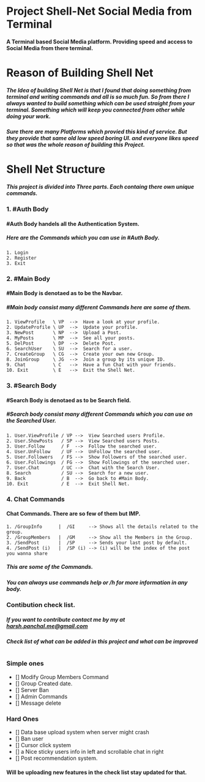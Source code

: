 # Project Shell-Net Social Media from **Terminal** #
#### A **Terminal** based Social Media platform. Providing speed and access to **Social Media** from there terminal.
# Reason of Building Shell Net
##### The Idea of building **Shell Net** is that I found that doing something from terminal and writing commands and all is so much fun. So from there I always wanted to build something which can be used straight from your terminal. Something which will keep you connected from other while doing your work. 

##### Sure there are many Platforms which provied this kind of service. But they provide that same old low speed boring UI. and everyone likes speed so that was the whole reason of building this Project.

# Shell Net Structure #
##### This project is divided into Three parts. Each containg there own unique commands. 

### 1. **#Auth Body**
#### #Auth Body handels all the Authentication System.
##### Here are the Commands which you can use in #Auth Body.

    1. Login
    2. Register
    3. Exit

### 2. **#Main Body**
#### #Main Body is denotaed as to be the Navbar. 
##### #Main body consist many different Commands here are some of them.
    1. ViewProfile   \ VP  -->  Have a look at your profile.
    2. UpdateProfile \ UP  -->  Update your profile.
    3. NewPost       \ NP  -->  Upload a Post.
    4. MyPosts       \ MP  -->  See all your posts.
    5. DelPost       \ DP  -->  Delete Post.
    6. SearchUser    \ SU  -->  Search for a user.
    7. CreateGroup   \ CG  -->  Create your own new Group.
    8. JoinGroup     \ JG  -->  Join a group by its unique ID.
    9. Chat          \ C   -->  Have a fun Chat with your friends.
    10. Exit         \ E   -->  Exit the Shell Net.

### 3. **#Search Body**
#### #Search Body is denotaed as to be Search field. 
##### #Search body consist many different Commands which you can use on the Searched User.

    1. User.ViewProfile / VP -->  View Searched users Profile.
    2. User.ShowPosts   / SP -->  View Searched users Posts.
    3. User.Follow      / F  -->  Follow the searched user.
    4. User.UnFollow    / UF -->  UnFollow the searched user.
    5. User.Followers   / FS -->  Show Followers of the searched user.
    6. User.Followings  / FG -->  Show Followings of the searched user.
    7. User.Chat        / UC -->  Chat with the Search User.
    8. Search           / SU -->  Search for a new user.
    9. Back             / B  -->  Go back to #Main Body.
    10. Exit            / E  -->  Exit Shell Net.
### 4. **Chat Commands**
#### Chat Commands. There are so few of them but IMP.
    1. /GroupInfo      |  /GI     --> Shows all the details related to the group.
    2. /GroupMembers   |  /GM     --> Show all the Members in the Group. 
    3. /SendPost       |  /SP     --> Sends your last post by default.
    4. /SendPost (i)   |  /SP (i) --> (i) will be the index of the post you wanna share
##### This are some of the Commands. 
##### You can always use commands **help or /h** for more information in any body.
### Contibution check list.
##### If you want to contribute contact me by my at harsh.panchal.me@gmail.com 
##### Check list of what can be added in this project and what can be improved
#
### Simple ones
- [] Modify Group Members Command
- [] Group Created date.
- [] Server Ban
- [] Admin Commands
- [] Message delete
### Hard Ones
- [] Data base upload system when server might crash
- [] Ban user 
- [] Cursor click system
- [] a Nice sticky users info in left and scrollable chat in right
- [] Post recommendation system.
#### Will be uploading new features in the check list stay updated for that. 


